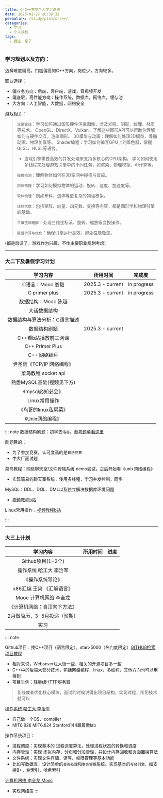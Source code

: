 ```yaml
---
title: C-C++方向个人学习路线
date: 2025-02-27 20:39:32
permalink: /study/plan/c-c++/
categories:
  - 学习
  - 个人规划
tags:
  - 我这一辈子
---
```

### 学习规划以及方向：

选择难度偏高，门槛偏高的C++方向，岗位少，方向较多。

职业选择：

- 偏业务方向：后端，客户端，游戏，音视频开发
- 偏底层，高性能方向：操作系统，数据库，网络库，缓存池
- 大方向：人工智能，大数据，网络安全

游戏相关：

> `渲染管线`：学习如何通过图形硬件渲染图像，涉及光照、阴影、纹理、材质等技术。
> OpenGL、DirectX、Vulkan：了解这些图形API可以帮助你理解如何与硬件交互，渲染图形。
> 3D模型与动画：理解如何处理3D模型、骨骼动画、物理仿真等。
> Shader编程：学习如何编写GPU上的着色器，掌握GLSL、HLSL等语言。
>
> 
>  - 游戏引擎需要高效的并发处理来支持多核心的CPU架构。
> 学习如何使用多线程来处理游戏引擎中的不同任务，如渲染、物理模拟、AI计算等。
>
> 
> `碰撞检测`：理解物体如何在3D空间中碰撞与反应。
> 
> `刚体物理`：学习如何模拟物体的运动、旋转、速度、加速度等。
> 
> `软体物理`：例如布料、流体等更复杂的物理模拟。
>
> `线性代数`：包括矩阵、向量、四元数、变换等内容，都是图形学和物理引擎的基础。
> 
> `三维空间理解`：处理三维坐标系、旋转、缩放等变换操作。
> 
> `数值计算与优化`：确保引擎运行高效，避免性能瓶颈。

(都是后话了，游戏作为兴趣，不作主要职业规划考虑)

------

### 大二下及暑假学习计划

|           学习内容            |     所用时间     |   完成度    |
| :---------------------------: | :--------------: | :---------: |
|       C语言：Mooc 翁恺        | 2025.3 - current | in progress |
|         C primer plus         | 2025.3 - current | in progress |
|      数据结构：Mooc 陈越      |                  |             |
|         大话数据结构          |                  |             |
| 数据结构与算法分析：C语言描述 |                  |             |
|         数据结构刷题          | 2025.3 - current |             |
|     C++看b站播放前三网课      |                  |             |
|        C++ Primer Plus        |                  |             |
|         C++ 网络编程          |                  |             |
|   尹圣雨《TCP/IP 网络编程》   |                  |             |
|      菜鸟教程 socket api      |                  |             |
|   熟悉MySQL基础(视频见下方)   |                  |             |
|       《mysql必知必会》       |                  |             |
|         Linux常用操作         |                  |             |
|     《鸟哥的linux私房菜》     |                  |             |
|       《Unix网络编程》        |                  |             |

::: note
 数据结构刷题：初学去`洛谷`，[参考题单看这里](https://www.luogu.com.cn/training/list)

 刷题目的：

 - 为了参加竞赛，认可度高的是`算法竞赛`
 - 中大厂面试题

 菜鸟教程：网络聊天室/文件传输系统 demo尝试，之后开始看《unix网络编程》

 - 实现简易的聊天室系统：使用多线程，学习并发控制，同步

 MySQL：DDL、DQL、DML以及独立解决数据库环境问题

 - [视频教程b站](https://www.bilibili.com/video/BV1iq4y1u7vj/?spm_id_from=333.337.search-card.all.click)

Linux常用操作：[视频教程b站](https://www.bilibili.com/video/BV1Sv411r7vd/?spm_id_from=333.337.search-card.all.click)

::: 

------

### 大三上计划

|           学习内容           | 所用时间 | 进度 |
| :--------------------------: | :------: | :--: |
|      Github项目(1-2个)       |          |      |
|    操作系统 哈工大 李治军    |          |      |
|       《操作系统导论》       |          |      |
|  x86汇编 王爽 《汇编语言》   |          |      |
|    Mooc 计算机网络 李全龙    |          |      |
| 《计算机网络：自顶向下方法》 |          |      |
| 2月做简历，3-5月投递（预期） |          |      |
|             实习             |          |      |

::: note

 Github项目：找C++项目（语言限定），star>5000（热门度限定）[GITHUB检索项目教程](https://www.cnblogs.com/mq0036/p/18047518)

 - 相对来说，Websever烂大街一些，相关的开源项目多一些
 - C++中的后端大部分技术，包括网络编程，linux，多线程，其他方向也可以用得到
 - 项目举例：[轻量级HTTP服务器](https://github.com/eidheim/Simple-Web-Server)

 > 复线或者优化核心模块，面试的时候说得出项目结构，实现过程，所用技术就可以

 [操作系统 哈工大 李治军](https://www.bilibili.com/video/BV19r4y1b7Aw/?spm_id_from=333.337.search-card.all.click)

 - 自己做一个OS、compiler
 - MIT6.828 MIT6.824 Stanford144跟着做lab

 操作系统项目：

 - 进程调度：实现基本的 进程调度算法，处理进程状态的转换和调度
 - 内存管理：实现 虚拟内存、分页和分段管理，并设计内存回收和页面置换算法
 - 文件系统：实现文件存储、读写、权限管理等基本功能
 - 比如写数据库：设计简单的`查询处理`和`事务管理`系统。实现基本的`存储引擎`，如支持B+，树索引，哈希索引

 [计算机网络 李全龙 Mooc](https://www.icourse163.org/course/HIT-154005?from=searchPage&outVendor=zw_mooc_pcssjg_)

 - 实现网络库
::: 

